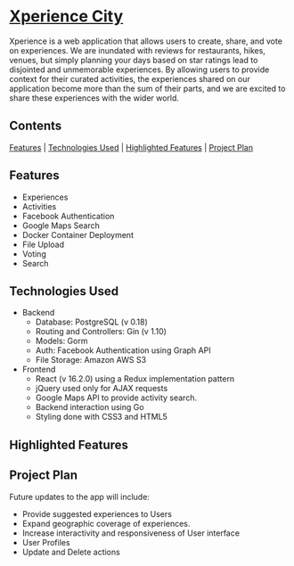 [Xperience City](http://ec2-18-222-35-87.us-east-2.compute.amazonaws.com/#/create)
======

Xperience is a web application that allows users to create, share, and vote on experiences. We are inundated with reviews for restaurants, hikes, venues, but simply planning your days based on star ratings lead to disjointed and unmemorable experiences. By allowing users to provide context for their curated activities, the experiences shared on our application become more than the sum of their parts, and we are excited to share these experiences with the wider world.

## Contents
[Features](#features) | [Technologies Used](#technologies-used) | [Highlighted Features](#highlighted-features) | [Project Plan](#project-plan)

## Features
  * Experiences
  * Activities
  * Facebook Authentication
  * Google Maps Search
  * Docker Container Deployment
  * File Upload
  * Voting
  * Search

## Technologies Used
 * Backend
   * Database: PostgreSQL (v 0.18)
   * Routing and Controllers: Gin (v 1.10)
   * Models: Gorm
   * Auth: Facebook Authentication using Graph API
   * File Storage: Amazon AWS S3
 * Frontend
   * React (v 16.2.0) using a Redux implementation pattern
   * jQuery used only for AJAX requests
   * Google Maps API to provide activity search.
   * Backend interaction using Go
   * Styling done with CSS3 and HTML5


## Highlighted Features



## Project Plan

Future updates to the app will include:
  * Provide suggested experiences to Users
  * Expand geographic coverage of experiences.
  * Increase interactivity and responsiveness of User interface
  * User Profiles
  * Update and Delete actions
